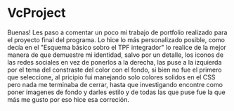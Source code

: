 # VcProject

Buenas! Les paso a comentar un poco mi trabajo de portfolio realizado para el proyecto final del programa.
Lo hice lo más personalizado posible, como decía en el "Esquema básico sobro el TPF integrador" lo realice de la mejor manera de que demuestre mi identidad, salvo por un detalle, los iconos de las redes sociales en vez de ponerlos a la derecha, las puse a la izquierda por el tema del constraste del color con el fondo, si bien no fue el primero que seleccione, al pricipio fui manejando solo colores solidos en el CSS pero nada me terminaba de cerrar, hasta que investigando encontre como poner imagenes de fondo y darles estilo y de todas las que puse fue la que más me gusto por eso hice esa correción.

